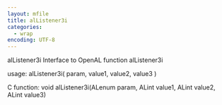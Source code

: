 ```yaml
---
layout: mfile
title: alListener3i
categories:
  - wrap
encoding: UTF-8
---
```


alListener3i  Interface to OpenAL function alListener3i

usage:  alListener3i( param, value1, value2, value3 )

C function:  void alListener3i(ALenum param, ALint value1, ALint value2, ALint value3)